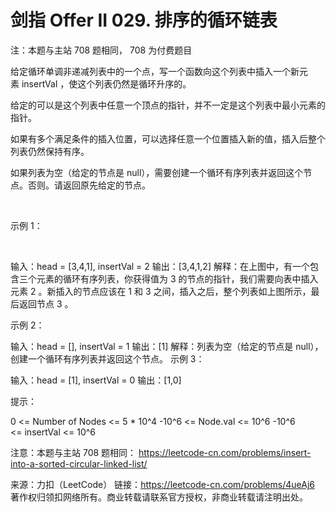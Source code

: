 # 剑指 Offer II 029. 排序的循环链表

注：本题与主站 708 题相同， 708 为付费题目

给定循环单调非递减列表中的一个点，写一个函数向这个列表中插入一个新元素 insertVal ，使这个列表仍然是循环升序的。

给定的可以是这个列表中任意一个顶点的指针，并不一定是这个列表中最小元素的指针。

如果有多个满足条件的插入位置，可以选择任意一个位置插入新的值，插入后整个列表仍然保持有序。

如果列表为空（给定的节点是 null），需要创建一个循环有序列表并返回这个节点。否则。请返回原先给定的节点。

 

示例 1：


 

输入：head = [3,4,1], insertVal = 2
输出：[3,4,1,2]
解释：在上图中，有一个包含三个元素的循环有序列表，你获得值为 3 的节点的指针，我们需要向表中插入元素 2 。新插入的节点应该在 1 和 3 之间，插入之后，整个列表如上图所示，最后返回节点 3 。


示例 2：

输入：head = [], insertVal = 1
输出：[1]
解释：列表为空（给定的节点是 null），创建一个循环有序列表并返回这个节点。
示例 3：

输入：head = [1], insertVal = 0
输出：[1,0]
 

提示：

0 <= Number of Nodes <= 5 * 10^4
-10^6 <= Node.val <= 10^6
-10^6 <= insertVal <= 10^6
 

注意：本题与主站 708 题相同： https://leetcode-cn.com/problems/insert-into-a-sorted-circular-linked-list/

来源：力扣（LeetCode）
链接：https://leetcode-cn.com/problems/4ueAj6
著作权归领扣网络所有。商业转载请联系官方授权，非商业转载请注明出处。